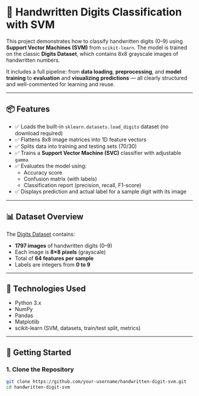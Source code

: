 # 🔢 Handwritten Digits Classification with SVM

This project demonstrates how to classify handwritten digits (0–9) using **Support Vector Machines (SVM)** from `scikit-learn`. The model is trained on the classic **Digits Dataset**, which contains 8x8 grayscale images of handwritten numbers.  

It includes a full pipeline: from **data loading**, **preprocessing**, and **model training** to **evaluation** and **visualizing predictions** — all clearly structured and well-commented for learning and reuse.

---

## 📦 Features

- ✅ Loads the built-in `sklearn.datasets.load_digits` dataset (no download required)
- ✅ Flattens 8x8 image matrices into 1D feature vectors
- ✅ Splits data into training and testing sets (70/30)
- ✅ Trains a **Support Vector Machine (SVC)** classifier with adjustable `gamma`
- ✅ Evaluates the model using:
  - Accuracy score
  - Confusion matrix (with labels)
  - Classification report (precision, recall, F1-score)
- ✅ Displays prediction and actual label for a sample digit with its image

---

## 📊 Dataset Overview

The [Digits Dataset](https://scikit-learn.org/stable/auto_examples/classification/plot_digits_classification.html) contains:

- **1797 images** of handwritten digits (0–9)
- Each image is **8×8 pixels** (grayscale)
- Total of **64 features per sample**
- Labels are integers from **0 to 9**

---

## 🧠 Technologies Used

- Python 3.x
- NumPy
- Pandas
- Matplotlib
- scikit-learn (SVM, datasets, train/test split, metrics)

---

## 🚀 Getting Started

### 1. Clone the Repository

```bash
git clone https://github.com/your-username/handwritten-digit-svm.git
cd handwritten-digit-svm
